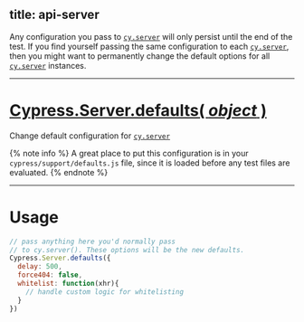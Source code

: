 title: api-server
---

Any configuration you pass to [`cy.server`](https://on.cypress.io/api/server) will only persist until the end of the test. If you find yourself passing the same configuration to each [`cy.server`](https://on.cypress.io/api/server), then you might want to permanently change the default options for all [`cy.server`](https://on.cypress.io/api/server) instances.

***

# [Cypress.Server.defaults( *object* )](#section-usage)

Change default configuration for [`cy.server`](https://on.cypress.io/api/server)

{% note info  %}
A great place to put this configuration is in your `cypress/support/defaults.js` file, since it is loaded before any test files are evaluated.
{% endnote %}

***

# Usage

```javascript
// pass anything here you'd normally pass
// to cy.server(). These options will be the new defaults.
Cypress.Server.defaults({
  delay: 500,
  force404: false,
  whitelist: function(xhr){
    // handle custom logic for whitelisting
  }
})
```